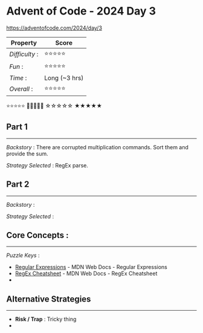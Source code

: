 # Advent of Code - 2024 Day 3
https://adventofcode.com/2024/day/3

| Property | Score |
|-------|---------|
|*Difficulty* :|⭐⭐⭐⭐⭐|
|*Fun* :|⭐⭐⭐⭐⭐|
|*Time* :| Long (~3 hrs)|
|*Overall* :|⭐⭐⭐⭐⭐|

⭐⭐⭐⭐⭐ 🌟🌟🌟🌟🌟 ☆☆☆☆☆ ★★★★★

## Part 1
---
*Backstory* : There are corrupted multiplication commands.  Sort them and provide the sum.

*Strategy Selected* : RegEx parse.

## Part 2
---
*Backstory* :

*Strategy Selected* : 

## Core Concepts :
---
*Puzzle Keys* :
- [Regular Expressions](https://developer.mozilla.org/en-US/docs/Web/JavaScript/Guide/Regular_expressions) - MDN Web Docs - Regular Expressions
- [RegEx Cheatsheet](https://developer.mozilla.org/en-US/docs/Web/JavaScript/Guide/Regular_expressions/Cheatsheet) - MDN Web Docs - RegEx Cheatsheet
- 

## Alternative Strategies
---
- **Risk / Trap** : Tricky thing
- 

